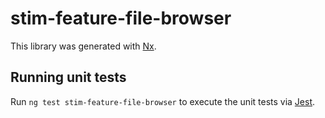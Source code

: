 # stim-feature-file-browser

This library was generated with [Nx](https://nx.dev).

## Running unit tests

Run `ng test stim-feature-file-browser` to execute the unit tests via [Jest](https://jestjs.io).
